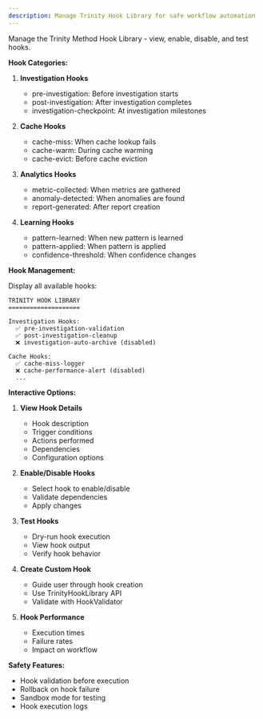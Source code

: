 ```yaml
---
description: Manage Trinity Hook Library for safe workflow automation
---
```


Manage the Trinity Method Hook Library - view, enable, disable, and test hooks.

**Hook Categories:**

1. **Investigation Hooks**
   - pre-investigation: Before investigation starts
   - post-investigation: After investigation completes
   - investigation-checkpoint: At investigation milestones

2. **Cache Hooks**
   - cache-miss: When cache lookup fails
   - cache-warm: During cache warming
   - cache-evict: Before cache eviction

3. **Analytics Hooks**
   - metric-collected: When metrics are gathered
   - anomaly-detected: When anomalies are found
   - report-generated: After report creation

4. **Learning Hooks**
   - pattern-learned: When new pattern is learned
   - pattern-applied: When pattern is applied
   - confidence-threshold: When confidence changes

**Hook Management:**

Display all available hooks:
```
TRINITY HOOK LIBRARY
====================

Investigation Hooks:
  ✅ pre-investigation-validation
  ✅ post-investigation-cleanup
  ❌ investigation-auto-archive (disabled)

Cache Hooks:
  ✅ cache-miss-logger
  ❌ cache-performance-alert (disabled)
  ...
```

**Interactive Options:**

1. **View Hook Details**
   - Hook description
   - Trigger conditions
   - Actions performed
   - Dependencies
   - Configuration options

2. **Enable/Disable Hooks**
   - Select hook to enable/disable
   - Validate dependencies
   - Apply changes

3. **Test Hooks**
   - Dry-run hook execution
   - View hook output
   - Verify hook behavior

4. **Create Custom Hook**
   - Guide user through hook creation
   - Use TrinityHookLibrary API
   - Validate with HookValidator

5. **Hook Performance**
   - Execution times
   - Failure rates
   - Impact on workflow

**Safety Features:**
- Hook validation before execution
- Rollback on hook failure
- Sandbox mode for testing
- Hook execution logs
